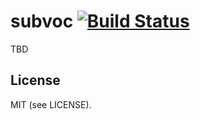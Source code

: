 subvoc [![Build Status](https://secure.travis-ci.org/stephanos/subvoc.png)](https://travis-ci.org/stephanos/subvoc)
======

TBD

## License
MIT (see LICENSE).
